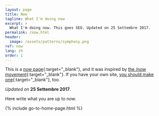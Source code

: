 ```yaml
---
layout: page
title: Now
tagline: What I'm doing now
excerpt: >
  What I'm doing now. This goes SEO. Updated on 25 Settembre 2017.
permalink: /now.html
header:
  image: /assets/patterns/symphony.png
ref: now
lang: zh
order: 1
---
```

This is a [now page](http://nownownow.com/about){:target="_blank"}, and it was inspired by [the /now movement](https://sivers.org/nowff){:target="_blank"}. If you have your own site, [you should make one](http://nownownow.com/about){:target="_blank"}, too.

_Updated on_ **25 Settembre 2017**.

Here write what you are up to now.

{% include go-to-home-page.html %}
